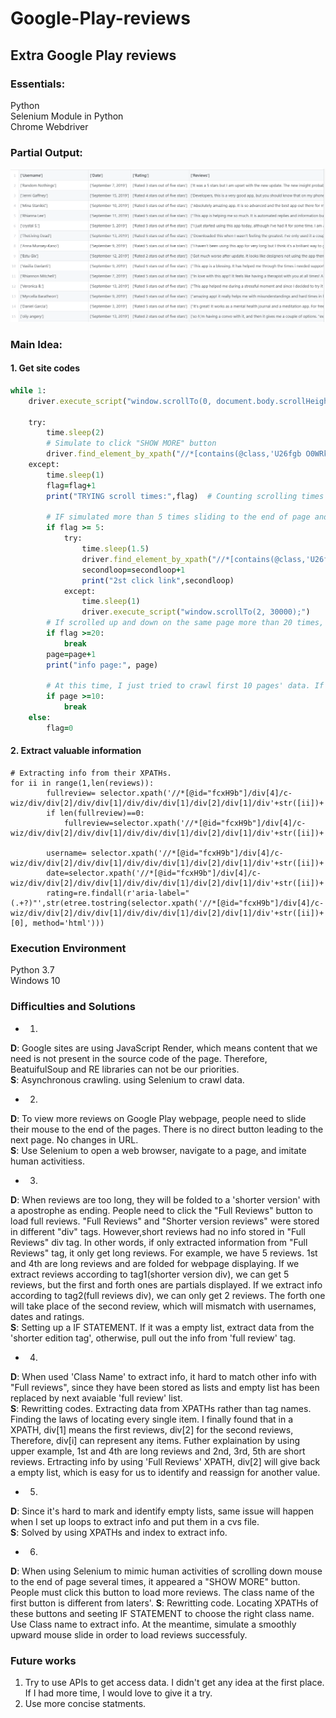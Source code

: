 # Google-Play-reviews
## Extra Google Play reviews

### Essentials: <br>
   Python <br>
   Selenium Module in Python <br>
   Chrome Webdriver <br>
    
### Partial Output:<br>
   ![](https://github.com/shgeng1216/google-play-reviews/blob/master/output.png)
   
   
### Main Idea: <br>
#### 1. Get site codes

```ruby 
while 1:
    driver.execute_script("window.scrollTo(0, document.body.scrollHeight);") # Simulate mouse slide to the end of page 
    
    try:
        time.sleep(2)
        # Simulate to click "SHOW MORE" button 
        driver.find_element_by_xpath("//*[contains(@class,'U26fgb O0WRkf oG5Srb C0oVfc n9lfJ')]").click() 
    except:
        time.sleep(1)
        flag=flag+1
        print("TRYING scroll times:",flag)  # Counting scrolling times 
        
        # IF simulated more than 5 times sliding to the end of page and click the "SHOW MORE" button failed, we will try to use another Class name to simulate click actions.
        if flag >= 5:    
            try:
                time.sleep(1.5)
                driver.find_element_by_xpath("//*[contains(@class,'U26fgb O0WRkf oG5Srb C0oVfc n9lfJ M9Bg4d')]").click()
                secondloop=secondloop+1
                print("2st click link",secondloop)
            except:
                time.sleep(1)
                driver.execute_script("window.scrollTo(2, 30000);")
        # If scrolled up and down on the same page more than 20 times, it means 1). there is no more reviews 2) wrong with our code, which means our simualtion of mouse clicking is failture. We need to break out the loop.                    
        if flag >=20:  
            break
        page=page+1
        print("info page:", page)
        
        # At this time, I just tried to crawl first 10 pages' data. If you want to get whole site's information, you can just delete this IF STATEMENT. Only use flag to control the whole loop. 
        if page >=10:
            break
    else:
        flag=0 
```

#### 2. Extract valuable information 
```
# Extracting info from their XPATHs. 
for ii in range(1,len(reviews)):
        fullreview= selector.xpath('//*[@id="fcxH9b"]/div[4]/c-wiz/div/div[2]/div/div[1]/div/div/div[1]/div[2]/div[1]/div'+str([ii])+'/div/div[2]/div[2]/span[2]/text()')
        if len(fullreview)==0:
            fullreview=selector.xpath('//*[@id="fcxH9b"]/div[4]/c-wiz/div/div[2]/div/div[1]/div/div/div[1]/div[2]/div[1]/div'+str([ii])+'/div/div[2]/div[2]/span[1]/text()')

        username= selector.xpath('//*[@id="fcxH9b"]/div[4]/c-wiz/div/div[2]/div/div[1]/div/div/div[1]/div[2]/div[1]/div'+str([ii])+'/div/div[2]/div[1]/div[1]/span/text()')
        date=selector.xpath('//*[@id="fcxH9b"]/div[4]/c-wiz/div/div[2]/div/div[1]/div/div/div[1]/div[2]/div[1]/div'+str([ii])+'/div/div[2]/div[1]/div[1]/div/span[2]//text()')
        rating=re.findall(r'aria-label="(.+?)"',str(etree.tostring(selector.xpath('//*[@id="fcxH9b"]/div[4]/c-wiz/div/div[2]/div/div[1]/div/div/div[1]/div[2]/div[1]/div'+str([ii])+'/div/div[2]/div[1]/div[1]/div/span[1]/div/div')[0], method='html')))
```


### Execution Environment
   Python 3.7 <br>
   Windows 10


### Difficulties and Solutions


   * 1. <br>
   **D**: Google sites are using JavaScript Render, which means content that we need is not present in the source code of the page. Therefore, BeatuifulSoup and RE libraries can not be our priorities.<br>
   **S**: Asynchronous crawling. using Selenium to crawl data.<br>
   * 2) <br>
   **D**: To view more reviews on Google Play webpage, people need to slide their mouse to the end of the pages. There is no direct button leading to the next page. No changes in URL.<br>
   **S**: Use Selenium to open a web browser, navigate to a page, and imitate human activitiess. <br>
   * 3) <br>
   **D**: When reviews are too long, they will be folded to a 'shorter version' with a apostrophe as ending. People need to click the "Full Reviews" button to load full reviews. "Full Reviews" and "Shorter version reviews" were stored in different "div" tags. However,short reviews had no info stored in "Full Reviews" div tag. In other words, if only extracted information from "Full Reviews" tag, it only get long reviews. For example, we have 5 reviews. 1st and 4th are long reviews and are folded for webpage displaying. If we extract reviews according to tag1(shorter version div), we can get 5 reviews, but the first and forth ones are partials displayed. If we extract info according to tag2(full reviews div), we can only get 2 reviews. The forth one will take place of the second review, which will mismatch with usernames, dates and ratings.<br> 
   **S**: Setting up a IF STATEMENT. If it was a empty list, extract data from the 'shorter edition tag', otherwise, pull out the info from 'full review' tag. <br>
   * 4) <br>
   **D**: When used 'Class Name' to extract info, it hard to match other info with "Full reviews", since they have been stored as lists and empty list has been replaced by next avaiable 'full review' list.<br>
   **S**: Rewritting codes. Extracting data from XPATHs rather than tag names. Finding the laws of locating every single item. I finally found that in a XPATH, div[1] means the first reviews, div[2] for the second reviews, Therefore, div[i] can represent any items. Futher explaination by using upper example, 1st and 4th are long reviews and 2nd, 3rd, 5th are short reviews. Ertracting info by using 'Full Reviews' XPATH, div[2] will give back a empty list, which is easy for us to identify and reassign for another value. <br>
   * 5) <br>
   **D**: Since it's hard to mark and identify empty lists, same issue will happen when I set up loops to extract info and put them in a cvs file.<br>
   **S**: Solved by using XPATHs and index to extract info.  
   * 6) <br>
   **D**: When using Selenium to mimic human activities of scrolling down mouse to the end of page several times, it appeared a "SHOW MORE" button. People must click this button to load more reviews. The class name of the first button is different from laters'. 
   **S**: Rewritting code. Locating XPATHs of these buttons and seeting IF STATEMENT to choose the right class name. Use Class name to extract info. At the meantime, simulate a smoothly upward mouse slide in order to load reviews successfuly.
   
### Future works 
   1) Try to use APIs to get access data. I didn't get any idea at the first place. If I had more time, I would love to give it a try.
   2) Use more concise statments.
      
 





